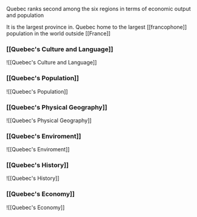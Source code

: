 Quebec ranks second among the six regions in terms of economic output and population

It is the largest province in. Quebec home to the largest [[francophone]] population in the world outside [[France]]

### [[Quebec's Culture and Language]]
![[Quebec's Culture and Language]]

### [[Quebec's Population]]
![[Quebec's Population]]

### [[Quebec's Physical Geography]]
![[Quebec's Physical Geography]]

### [[Quebec's Enviroment]]
![[Quebec's Enviroment]]

### [[Quebec's History]]
![[Quebec's History]]

### [[Quebec's Economy]]
![[Quebec's Economy]]
